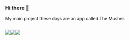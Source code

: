 ### Hi there 👋

My main project these days are an app called The Musher.

<div style='display: flex;'>
<div>
  
![](https://themusher.no/pho/about/the-musher-an-app-for-dog-people/simpleBlog-596c5633-3f1a-4c4e-85a4-4f9a4791796c.png?w=200#plain)

</div>
<div>

[![](https://themusher.app/assets/appstore-download.png#plain)](https://apps.apple.com/no/app/the-musher/id1553911346#?platform=iphone)

</div>
<div>

[![](https://themusher.app/assets/playstore-download.png#plain)](https://play.google.com/store/apps/details?id=io.cordova.litt.no.themusher)

</div>
</div>

<!--
**5orenso/5orenso** is a ✨ _special_ ✨ repository because its `README.md` (this file) appears on your GitHub profile.

Here are some ideas to get you started:

- 🔭 I’m currently working on ...
- 🌱 I’m currently learning ...
- 👯 I’m looking to collaborate on ...
- 🤔 I’m looking for help with ...
- 💬 Ask me about ...
- 📫 How to reach me: ...
- 😄 Pronouns: ...
- ⚡ Fun fact: ...
-->
